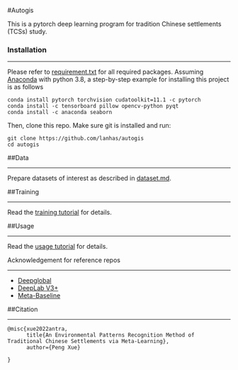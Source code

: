 #Autogis

This is a pytorch deep learning program for tradition Chinese settlements (TCSs) study.


### Installation

---
Please refer to [requirement.txt](./requirements.txt) for all required packages. Assuming [Anaconda](https://www.anaconda.com/products/distribution) with python 3.8, a step-by-step example for installing this project is as follows

```commandline
conda install pytorch torchvision cudatoolkit=11.1 -c pytorch
conda install -c tensorboard pillow opencv-python pyqt
conda install -c anaconda seaborn
```

Then, clone this repo. Make sure git is installed and run:

```commandline
git clone https://github.com/lanhas/autogis
cd autogis
```

##Data

---

Prepare datasets of interest as described in [dataset.md](./dataset.md).

##Training

---
Read the [training tutorial](./train.md) for details.

##Usage

---
Read the [usage tutorial](./usage.md) for details.

Acknowledgement for reference repos

---

+ [Deepglobal]()
+ [DeepLab V3+]()
+ [Meta-Baseline]()

##Citation

---
```commandline
@misc{xue2022antra,
      title{An Environmental Patterns Recognition Method of Traditional Chinese Settlements via Meta-Learning},
      author={Peng Xue}

}
```

